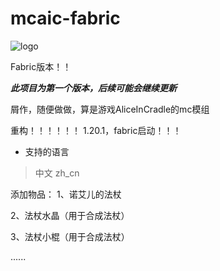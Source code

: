 # mcaic-fabric
![logo](https://user-images.githubusercontent.com/73422207/207304921-1e0a6067-5e51-4ab7-8b79-f57e47b79e40.png)
 
 Fabric版本！！
 
***此项目为第一个版本，后续可能会继续更新***

屑作，随便做做，算是游戏AliceInCradle的mc模组

重构！！！！！！
1.20.1，fabric启动！！！

* 支持的语言

>中文 zh_cn


添加物品：
1、诺艾儿的法杖

2、法杖水晶（用于合成法杖）

3、法杖小棍（用于合成法杖）

 ......
